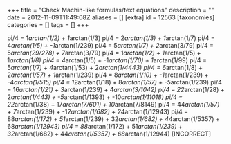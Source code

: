 +++
title = "Check Machin-like formulas/text equations"
description = ""
date = 2012-11-09T11:49:08Z
aliases = []
[extra]
id = 12563
[taxonomies]
categories = []
tags = []
+++

pi/4 =  1*arctan(1/2)    +  1*arctan(1/3) 
 pi/4 =  2*arctan(1/3)    +  1*arctan(1/7)
 pi/4 =  4*arctan(1/5)    + -1*arctan(1/239)
 pi/4 =  5*arctan(1/7)    +  2*arctan(3/79)
 pi/4 =  5*arctan(29/278) +  7*arctan(3/79)
 pi/4 =  1*arctan(1/2)    +  1*arctan(1/5)   +   1*arctan(1/8) 
 pi/4 =  4*arctan(1/5)    + -1*arctan(1/70)  +   1*arctan(1/99) 
 pi/4 =  5*arctan(1/7)    +  4*arctan(1/53)  +   2*arctan(1/4443)
 pi/4 =  6*arctan(1/8)    +  2*arctan(1/57)  +   1*arctan(1/239)
 pi/4 =  8*arctan(1/10)   + -1*arctan(1/239) +  -4*arctan(1/515)
 pi/4 = 12*arctan(1/18)   +  8*arctan(1/57)  +  -5*arctan(1/239)
 pi/4 = 16*arctan(1/21)   +  3*arctan(1/239) +   4*arctan(3/1042)
 pi/4 = 22*arctan(1/28)   +  2*arctan(1/443) +  -5*arctan(1/1393) + -10*arctan(1/11018)
 pi/4 = 22*arctan(1/38)   + 17*arctan(7/601) +  10*arctan(7/8149)
 pi/4 = 44*arctan(1/57)   +  7*arctan(1/239) + -12*arctan(1/682)  +  24*arctan(1/12943)
 pi/4 = 88*arctan(1/172)  + 51*arctan(1/239) +  32*arctan(1/682)  +  44*arctan(1/5357) + 68*arctan(1/12943)
 pi/4 = 88*arctan(1/172)  + 51*arctan(1/239) +  32*arctan(1/682)  +  44*arctan(1/5357) + 68*arctan(1/12944) [INCORRECT]
